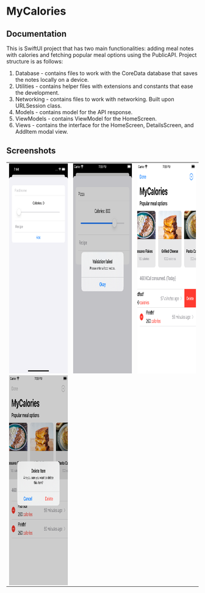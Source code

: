 # MyCalories

## Documentation

This is SwiftUI project that has two main functionalities: adding meal notes with calories and fetching popular meal options using the PublicAPI. Project structure is as follows:
1) Database - contains files to work with the CoreData database that saves the notes locally on a device.
2) Utilities - contains helper files with extensions and constants that ease the development.
3) Networking - contains files to work with networking. Built upon URLSession class.
4) Models - contains model for the API response.
5) ViewModels - contains ViewModel for the HomeScreen.
6) Views - contains the interface for the HomeScreen, DetailsScreen, and AddItem modal view.

## Screenshots

<table>
  <tr>
    <td><img src="https://github.com/TA2002/MyCalories/blob/main/1.png" align="left" height="550" width="300"></td>
    <td><img src="https://github.com/TA2002/MyCalories/blob/main/2.png" align="right" height="550" width="300"></td>
    <td><img src="https://github.com/TA2002/MyCalories/blob/main/3.png" align="left" height="550" width="300"></td>
  </tr>
  <tr>
    <td><img src="https://github.com/TA2002/MyCalories/blob/main/4.png" align="left" height="550" width="300"></td>
  </tr>
</table>
